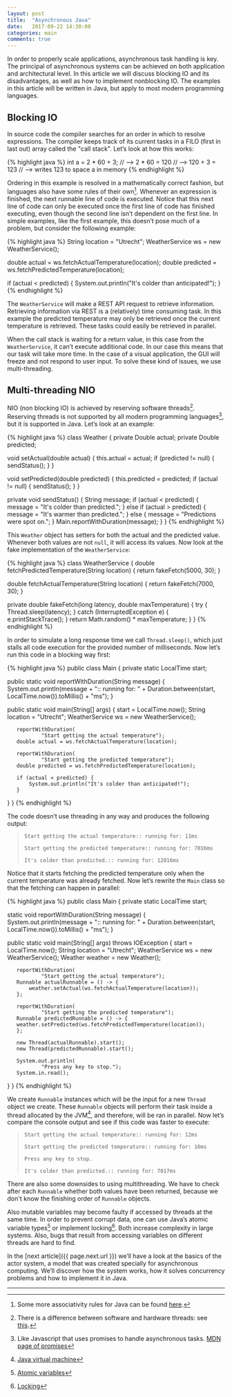 ```yaml
---
layout: post
title:  "Asynchronous Java"
date:   2017-09-22 14:30:00
categories: main
comments: true
---
```

In order to properly scale applications, asynchronous task handling is key. The principal of asynchronous systems can be achieved on both application and architectural level. In this article we will discuss blocking IO and its disadvantages, as well as how to implement nonblocking IO. The examples in this article will be written in Java, but apply to most modern programming languages.

## Blocking IO
In source code the compiler searches for an order in which to resolve expressions. The compiler keeps track of its current tasks in a FILO (first in last out) array called the "call stack". Let’s look at how this works: 

{% highlight java %}
int a = 2 * 60 + 3;
// --> 2 * 60 = 120
// --> 120 + 3 = 123
// --> writes 123 to space a in memory
{% endhighlight %}

Ordering in this example is resolved in a mathematically correct fashion, but languages also have some rules of their own[^1]. Whenever an expression is finished, the next runnable line of code is executed. Notice that this next line of code can only be executed once the first line of code has finished executing, even though the second line isn’t dependent on the first line. 
In simple examples, like the first example, this doesn’t pose much of a problem, but consider the following example:

{% highlight java %}
String location = "Utrecht";
WeatherService ws = new WeatherService();

double actual = ws.fetchActualTemperature(location);
double predicted = ws.fetchPredictedTemperature(location);

if (actual < predicted) {
   System.out.println("It's colder than anticipated!");
}
{% endhighlight %}

The `WeatherService` will make a REST API request to retrieve information. Retrieving information via REST is a (relatively) time consuming task. In this example the predicted temperature may only be retrieved once the current temperature is retrieved. These tasks could easily be retrieved in parallel.

When the call stack is waiting for a return value, in this case from the `WeatherService`, it can’t execute additional code. In our case this means that our task will take more time. In the case of a visual application, the GUI will freeze and not respond to user input. To solve these kind of issues, we use multi-threading.

## Multi-threading NIO
NIO (non blocking IO) is achieved by reserving software threads[^2]. Reserving threads is not supported by all modern programming languages[^3], but it is supported in Java. Let’s look at an example:

{% highlight java %}
class Weather {
   private Double actual;
   private Double predicted;

   void setActual(double actual) {
       this.actual = actual;
       if (predicted != null) {
           sendStatus();
       }
   }

   void setPredicted(double predicted) {
       this.predicted = predicted;
       if (actual != null) {
           sendStatus();
       }
   }

   private void sendStatus() {
       String message;
       if (actual < predicted) {
           message = "It's colder than predicted.";
       } else if (actual > predicted) {
           message = "It's warmer than predicted.";
       } else {
           message = "Predictions were spot on.";
       }
       Main.reportWithDuration(message);
   }
}
{% endhighlight %}

This `Weather` object has setters for both the actual and the predicted value. Whenever both values are not `null`, it will access its values. Now look at the fake implementation of the `WeatherService`:

{% highlight java %}
class WeatherService {
   double fetchPredictedTemperature(String location) {
       return fakeFetch(5000, 30);
   }

   double fetchActualTemperature(String location) {
       return fakeFetch(7000, 30);
   }

   private double fakeFetch(long latency,
                            double maxTemperature) {
       try {
           Thread.sleep(latency);
       } catch (InterruptedException e) {
           e.printStackTrace();
       }
       return Math.random() * maxTemperature;
   }
}
{% endhighlight %}

In order to simulate a long response time we call `Thread.sleep()`, which just stalls all code execution for the provided number of milliseconds. Now let’s run this code in a blocking way first:

{% highlight java %}
public class Main {
   private static LocalTime start;

   public static void reportWithDuration(String message) {
       System.out.println(message + ":: running for: "
               + Duration.between(start, LocalTime.now()).toMillis()
               + "ms");
   }

   public static void main(String[] args) {
       start = LocalTime.now();
       String location = "Utrecht";
       WeatherService ws = new WeatherService();

       reportWithDuration(
               "Start getting the actual temperature");
       double actual = ws.fetchActualTemperature(location);

       reportWithDuration(
               "Start getting the predicted temperature");
       double predicted = ws.fetchPredictedTemperature(location);

       if (actual < predicted) {
           System.out.println("It's colder than anticipated!");
       }
   }
}
{% endhighlight %}

The code doesn’t use threading in any way and produces the following output:

> `Start getting the actual temperature:: running for: 11ms`
>
> `Start getting the predicted temperature:: running for: 7016ms`
>
> `It's colder than predicted.:: running for: 12016ms` 


Notice that it starts fetching the predicted temperature only when the current temperature was already fetched. Now let’s rewrite the `Main` class so that the fetching can happen in parallel:

{% highlight java %}
public class Main {
   private static LocalTime start;

   static void reportWithDuration(String message) {
       System.out.println(message + ":: running for: "
               + Duration.between(start, LocalTime.now()).toMillis()
               + "ms");
   }

   public static void main(String[] args) throws IOException {
       start = LocalTime.now();
       String location = "Utrecht";
       WeatherService ws = new WeatherService();
       Weather weather = new Weather();

       reportWithDuration(
               "Start getting the actual temperature");
       Runnable actualRunnable = () -> {
           weather.setActual(ws.fetchActualTemperature(location));
       };

       reportWithDuration(
               "Start getting the predicted temperature");
       Runnable predictedRunnable = () -> {
       weather.setPredicted(ws.fetchPredictedTemperature(location));
       };

       new Thread(actualRunnable).start();
       new Thread(predictedRunnable).start();

       System.out.println(
               "Press any key to stop.");
       System.in.read();
   }
}
{% endhighlight %}

We create `Runnable` instances which will be the input for a new `Thread` object we create. These `Runnable` objects will perform their task inside a thread allocated by the JVM[^4], and therefore, will be ran in parallel. Now let’s compare the console output and see if this code was faster to execute:


> `Start getting the actual temperature:: running for: 12ms`
> 
> `Start getting the predicted temperature:: running for: 16ms`
> 
> `Press any key to stop.`
> 
> `It's colder than predicted.:: running for: 7017ms`

There are also some downsides to using multithreading. We have to check after each `Runnable` whether both values have been returned, because we don't know the finishing order of `Runnable` objects.

Also mutable variables may become faulty if accessed by threads at the same time. In order to prevent corrupt data, one can use Java’s atomic variable types[^5] or implement locking[^6]. Both increase complexity in large systems. Also, bugs that result from accessing variables on different threads are hard to find.

In the [next article]({{ page.next.url }}) we’ll have a look at the basics of the actor system, a model that was created specially for asynchronous computing. We’ll discover how the system works, how it solves concurrency problems and how to implement it in Java.

----------------
[^1]: Some more associativity rules for Java can be found [here](http://introcs.cs.princeton.edu/java/11precedence/).
[^2]: There is a difference between software and hardware threads: see [this](https://stackoverflow.com/questions/5593328/software-threads-vs-hardware-threads).
[^3]: Like Javascript that uses promises to handle asynchronous tasks. [MDN page of promises](https://developer.mozilla.org/nl/docs/Web/JavaScript/Reference/Global_Objects/Promise)
[^4]: [Java virtual machine](https://nl.wikipedia.org/wiki/Java_Virtual_Machine)
[^5]: [Atomic variables](https://docs.oracle.com/javase/tutorial/essential/concurrency/atomicvars.html)
[^6]: [Locking](https://docs.oracle.com/javase/7/docs/api/java/util/concurrent/locks/Lock.html)